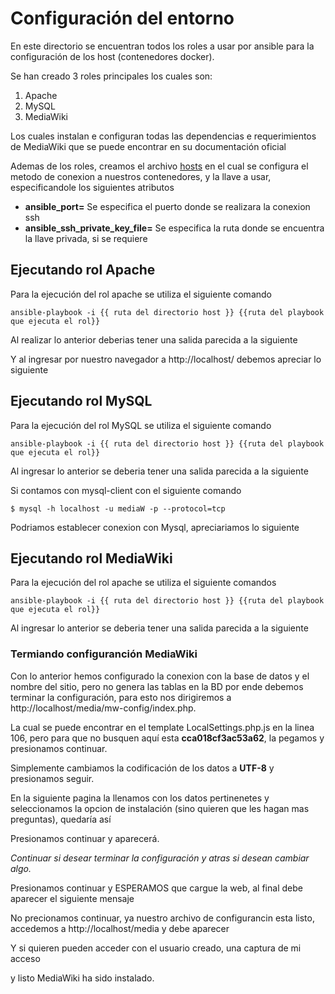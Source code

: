 # Configuración del entorno #

En este directorio se encuentran todos los roles a usar por ansible para la configuración de los host (contenedores docker).

Se han creado 3 roles principales los cuales son:

1. Apache
2. MySQL
3. MediaWiki

Los cuales instalan e configuran todas las dependencias e requerimientos de MediaWiki que se puede encontrar en su documentación oficial

Ademas de los roles, creamos el archivo [hosts](hosts) en el cual se configura el metodo de conexion a nuestros contenedores, y la llave a usar, especificandole los siguientes atributos

- **ansible_port=** Se especifica el puerto donde se realizara la conexion ssh
- **ansible_ssh_private_key_file=** Se especifica la ruta donde se encuentra la llave privada, si se requiere

## Ejecutando rol Apache ##

Para la ejecución del rol apache se utiliza el siguiente comando

```
ansible-playbook -i {{ ruta del directorio host }} {{ruta del playbook que ejecuta el rol}}

```

Al realizar lo anterior deberias tener una salida parecida a la siguiente

Y al ingresar por nuestro navegador a http://localhost/ debemos apreciar lo siguiente

## Ejecutando rol MySQL ##

Para la ejecución del rol MySQL se utiliza el siguiente comando
```
ansible-playbook -i {{ ruta del directorio host }} {{ruta del playbook que ejecuta el rol}}

```

Al ingresar lo anterior se deberia tener una salida parecida a la siguiente

Si contamos con mysql-client con el siguiente comando

`$ mysql -h localhost -u mediaW -p --protocol=tcp`

Podriamos establecer conexion con Mysql, apreciariamos lo siguiente

## Ejecutando rol MediaWiki ##

Para la ejecución del rol apache se utiliza el siguiente comandos

```
ansible-playbook -i {{ ruta del directorio host }} {{ruta del playbook que ejecuta el rol}}

```

Al ingresar lo anterior se deberia tener una salida parecida a la siguiente

### Termiando configuranción MediaWiki ###

Con lo anterior hemos configurado la conexion con la base de datos y el nombre del sitio, pero no genera las tablas en la BD por ende debemos terminar la configuración, para esto nos dirigiremos a http://localhost/media/mw-config/index.php.

La cual se puede encontrar en el template LocalSettings.php.js en la linea 106, pero para que no busquen aquí esta **cca018cf3ac53a62**, la pegamos y presionamos continuar.

Simplemente cambiamos la codificación de los datos a **UTF-8** y presionamos seguir.

En la siguiente pagina la llenamos con los datos pertinenetes y seleccionamos la opcion de instalación (sino quieren que les hagan mas preguntas), quedaría así

Presionamos continuar y aparecerá.

*Continuar si desear terminar la configuración y atras si desean cambiar algo.*

Presionamos continuar y ESPERAMOS que cargue la web, al final debe aparecer el siguiente mensaje

No precionamos continuar, ya nuestro archivo de configurancin esta listo, accedemos a http://localhost/media y debe aparecer

Y si quieren pueden acceder con el usuario creado, una captura de mi acceso

y listo MediaWiki ha sido instalado.

